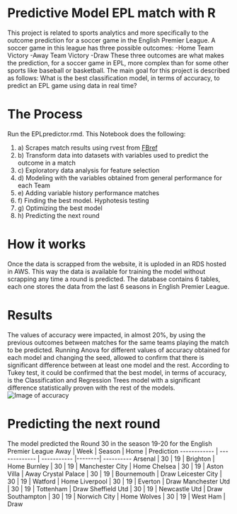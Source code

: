 # **Predictive Model EPL match with R**
This project is related to sports analytics and more specifically to the outcome prediction for a soccer game in the English Premier League. A soccer game in this league has three possible outcomes:
-Home Team Victory
-Away Team Victory
-Draw
These three outcomes are what makes the prediction, for a soccer game in EPL, more complex than for some other sports like baseball or basketball. The main goal for this project is described as follows:
What is the best classification model, in terms of accuracy, to predict an EPL game using data in real time?
# **The Process**
Run the EPLpredictor.rmd. This Notebook does the following: 
1. a) Scrapes match results using rvest from [FBref](https://fbref.com/en/comps/9/schedule/Premier-League-Fixtures)
1. b) Transform data into datasets with variables used to predict the outcome in a match
1. c) Exploratory data analysis for feature selection
1. d) Modeling with the variables obtained from general performance for each Team
1. e) Adding variable history performance matches
1. f) Finding the best model. Hyphotesis testing
1. g) Optimizing the best model
1. h) Predicting the next round
# **How it works**
Once the data is scrapped from the website, it is uploded in an RDS hosted in AWS. This way the data is available for training the model without scrapping any time a round is predicted. The database contains 6 tables, each one stores the data from the last 6 seasons in English Premier League.
# **Results**
The values of accuracy were impacted, in almost 20%, by using the previous outcomes between matches for the same teams playing the match to be predicted.
Running Anova for different values of accuracy obtained for each model and changing the seed, allowed to confirm that there is significant difference between at least one model and the rest.
According to Tukey test, it could be confirmed that the best model, in terms of accuracy, is the Classification and Regression Trees model with a significant difference statistically proven with the rest of the models.
![Image of accuracy](https://stuedu-my.sharepoint.com/:i:/g/personal/m0859217_stu_edu/EQw80MaEI8NApC1suvX5QhsBJQhV-IEGT2MivOHGWxenAQ?e=luWMOC)
# **Predicting the next round**
The model predicted the Round 30 in the season 19-20 for the English Premier League
Away         | Week          | Season      | Home   | Prediction
------------ | ------------- | ----------- |--------| ----------
Arsenal | 30 | 19 | Brighton | Home
Burnley | 30 | 19 | Manchester City | Home
Chelsea | 30 | 19 | Aston Villa | Away
Crystal Palace | 30 | 19 | Bournemouth | Draw
Leicester City | 30 | 19 | Watford | Home
Liverpool | 30 | 19 | Everton | Draw
Manchester Utd | 30 | 19 | Tottenham | Draw
Sheffield Utd | 30 | 19 | Newcastle Utd | Draw
Southampton | 30 | 19 | Norwich City | Home
Wolves | 30 | 19 | West Ham | Draw
